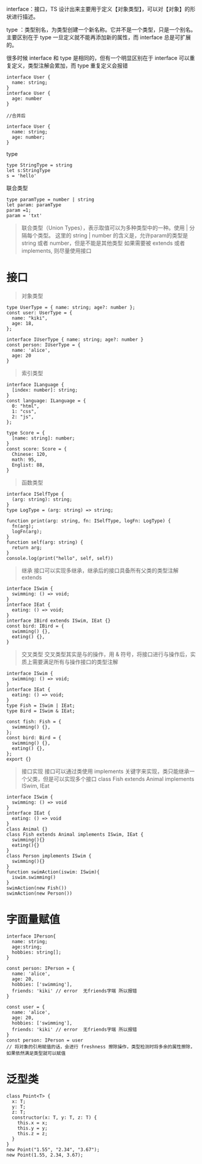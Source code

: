 interface：接口，TS 设计出来主要用于定义【对象类型】，可以对【对象】的形状进行描述。

type ：类型别名，为类型创建一个新名称。它并不是一个类型，只是一个别名。
主要区别在于 type 一旦定义就不能再添加新的属性，而 interface 总是可扩展的。

很多时候 interface 和 type 是相同的，但有一个明显区别在于 interface 可以重复定义，类型注解会累加，而 type 重复定义会报错


```
interface User {
  name: string;
}
interface User {
  age: number
}

//合并后

interface User {
  name: string;
  age: number;
}
```

type

```
type StringType = string
let s:StringType
s = 'hello'
```

联合类型

```
type paramType = number | string
let param: paramType
param =1;
param = 'txt'
```

> 联合类型（Union Types），表示取值可以为多种类型中的一种。使用 | 分隔每个类型。
> 这里的 string | number 的含义是，允许param的类型是 string 或者 number，但是不能是其他类型
> 如果需要被 extends 或者 implements, 则尽量使用接口

# 接口

> 对象类型
```
type UserType = { name: string; age?: number };
const user: UserType = {
  name: "kiki",
  age: 18,
};

interface IUserType { name: string; age?: number }
const person: IUserType = {
  name: 'alice',
  age: 20
}
```

> 索引类型
```
interface ILanguage {
  [index: number]: string;
}
const language: ILanguage = {
  0: "html",
  1: "css",
  2: "js",
};

type Score = {
  [name: string]: number;
}
const score: Score = {
  Chinese: 120,
  math: 95,
  Englist: 88,
}
```

> 函数类型
```
interface ISelfType {
  (arg: string): string;
}
type LogType = (arg: string) => string;

function print(arg: string, fn: ISelfType, logFn: LogType) {
  fn(arg);
  logFn(arg);
}
function self(arg: string) {
  return arg;
}
console.log(print("hello", self, self))
```

> 继承
接口可以实现多继承，继承后的接口具备所有父类的类型注解
extends

```
interface ISwim {
  swimming: () => void;
}
interface IEat {
  eating: () => void;
}
interface IBird extends ISwim, IEat {}
const bird: IBird = {
  swimming() {},
  eating() {},
}
```

> 交叉类型
交叉类型其实是与的操作，用 & 符号，将接口进行与操作后，实质上需要满足所有与操作接口的类型注解
```
interface ISwim {
  swimming: () => void;
}
interface IEat {
  eating: () => void;
}
type Fish = ISwim | IEat;
type Bird = ISwim & IEat;

const fish: Fish = {
  swimming() {},
};
const bird: Bird = {
  swimming() {},
  eating() {},
};
export {}
```

> 接口实现
接口可以通过类使用 implements 关键字来实现，类只能继承一个父类，但是可以实现多个接口
class Fish extends Animal implements ISwim, IEat

```
interface ISwim {
  swimming: () => void
}
interface IEat {
  eating: () => void
}
class Animal {}
class Fish extends Animal implements ISwim, IEat {
  swimming(){}
  eating(){}
}
class Person implements ISwim {
  swimming(){}
}
function swimAction(iswim: ISwim){
  iswim.swimming()
}
swimAction(new Fish())
swimAction(new Person())
```

# 字面量赋值
```
interface IPerson{
  name: string;
  age:string;
  hobbies: string[];
}

const person: IPerson = {
  name: 'alice',
  age: 20,
  hobbies: ['swimming'],
  friends: 'kiki' // error  无friends字端 所以报错
}

const user = {
  name: 'alice',
  age: 20,
  hobbies: ['swimming'],
  friends: 'kiki' // error  无friends字端 所以报错
}
const person: IPerson = user 
// 将对象的引用赋值的话，会进行 freshness 擦除操作，类型检测时将多余的属性擦除，如果依然满足类型就可以赋值
```

# 泛型类
```
class Point<T> {
  x: T;
  y: T;
  z: T;
  constructor(x: T, y: T, z: T) {
    this.x = x;
    this.y = y;
    this.z = z;
  }
}
new Point("1.55", "2.34", "3.67");
new Point(1.55, 2.34, 3.67);
```
